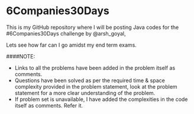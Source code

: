 # 6Companies30Days

This is my GitHub repository where I will be posting Java codes for the #6Companies30Days challenge by 
@arsh_goyal, 

Lets see how far can I go amidst my end term exams.

####NOTE: 
 
* Links to all the problems have been added in the problem itself as comments.
* Questions have been solved as per the required time & space complexity provided in the problem statement, look at the problem statement for a more clear understanding of the problem.
* If problem set is unavailable, I have added the complexities in the code itself as comments. Refer it.

 